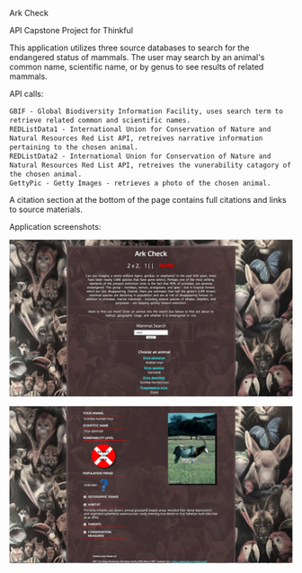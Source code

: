 Ark Check

API Capstone Project for Thinkful

This application utilizes three source databases to search for the endangered status of mammals. The user may search by an animal's common name, scientific name, or by genus to see results of related mammals.


API calls:

	GBIF - Global Biodiversity Information Facility, uses search term to retrieve related common and scientific names.
	REDListData1 - International Union for Conservation of Nature and Natural Resources Red List API, retreives narrative information pertaining to the chosen animal.
	REDListData2 - International Union for Conservation of Nature and Natural Resources Red List API, retreives the vunerability catagory of the chosen animal.
	GettyPic - Getty Images - retrieves a photo of the chosen animal.

A citation section at the bottom of the page contains full citations and links to source materials.


Application screenshots:

![alt text](images/AnimalSearch.png "Introduction and initial search section")


![alt text](images/AnimalReturn.png "Main information area of application")



